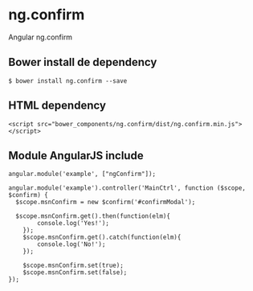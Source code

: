 # ng.confirm
Angular ng.confirm

## Bower install de dependency
```
$ bower install ng.confirm --save
```

## HTML dependency
```
<script src="bower_components/ng.confirm/dist/ng.confirm.min.js"></script>
```

## Module AngularJS include
```
angular.module('example', ["ngConfirm"]);

angular.module('example').controller('MainCtrl', function ($scope, $confirm) {
  $scope.msnConfirm = new $confirm('#confirmModal');
  
  $scope.msnConfirm.get().then(function(elm){
		console.log('Yes!');
	});
	$scope.msnConfirm.get().catch(function(elm){
		console.log('No!');
	});
	
	$scope.msnConfirm.set(true);
	$scope.msnConfirm.set(false);
});
```

